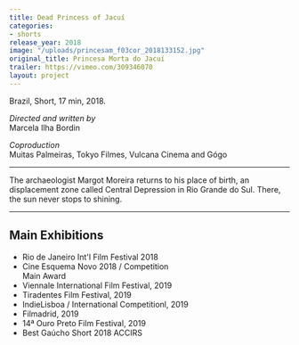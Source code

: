 ```yaml
---
title: Dead Princess of Jacuí
categories:
- shorts
release_year: 2018
image: "/uploads/princesam_f03cor_2018133152.jpg"
original_title: Princesa Morta do Jacuí
trailer: https://vimeo.com/309346070
layout: project
---
```


Brazil, Short, 17 min, 2018.

_Directed and written by_  
Marcela Ilha Bordin

_Coproduction_  
Muitas Palmeiras, Tokyo Filmes, Vulcana Cinema and Gógo

---

The archaeologist Margot Moreira returns to his place of birth, an displacement zone called Central Depression in Rio Grande do Sul. There, the sun never stops to shining.​

---

## Main Exhibitions

- Rio de Janeiro Int'l Film Festival 2018
- Cine Esquema Novo 2018 / Competition  
  Main Award
- Viennale International Film Festival, 2019
- Tiradentes Film Festival, 2019
- IndieLisboa / International Competitionl, 2019
- Filmadrid, 2019
- 14ª Ouro Preto Film Festival, 2019
- Best Gaúcho Short 2018 ACCIRS
